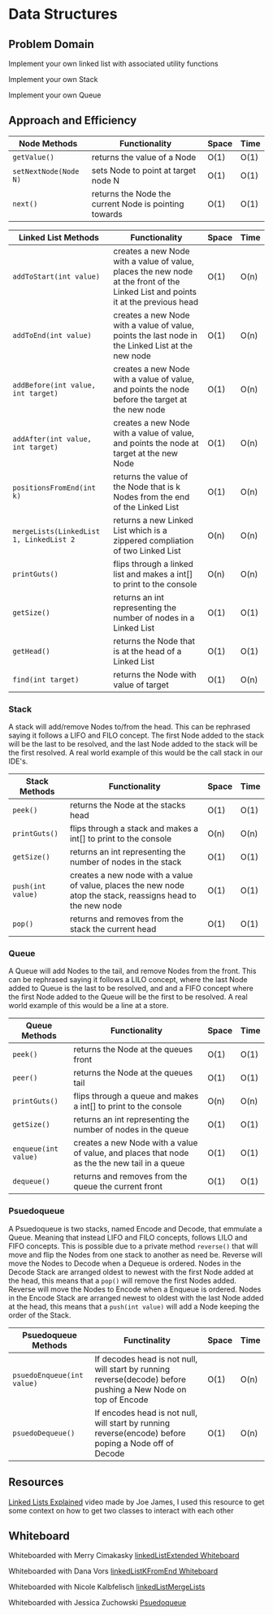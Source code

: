 # Data Structures
## Problem Domain
Implement your own linked list with associated utility functions

Implement your own Stack

Implement your own Queue


## Approach and Efficiency
| Node Methods                            | Functionality                                                                                                                        | Space | Time | 
|-----------------------------------------|--------------------------------------------------------------------------------------------------------------------------------------|-------|------|
| `getValue()`                            | returns the value of a Node                                                                                                          | O(1)  | O(1) |
| `setNextNode(Node N)`                   | sets Node to point at target node N                                                                                                  | O(1)  | O(1) |
| `next()`                                | returns the Node the current Node is pointing towards                                                                                | O(1)  | O(1) |

| Linked List Methods                     | Functionality                                                                                                                        | Space | Time |
|-----------------------------------------|--------------------------------------------------------------------------------------------------------------------------------------|-------|------|
| `addToStart(int value)`                 | creates a new Node with a value of value, places the new node at the front of the Linked List and points it at the previous head     | O(1)  | O(n) |
| `addToEnd(int value)`                   | creates a new Node with a value of value, points the last node in the Linked List at the new node                                    | O(1)  | O(n) |
| `addBefore(int value, int target) `     | creates a new Node with a value of value, and points the node before the target at the new node                                      | O(1)  | O(n) |
| `addAfter(int value, int target)`       | creates a new Node with a value of value, and points the node at target at the new Node                                              | O(1)  | O(n) |
| `positionsFromEnd(int k)`               | returns the value of the Node that is k Nodes from the end of the Linked List                                                        | O(1)  | O(n) |
| `mergeLists(LinkedList 1, LinkedList 2` | returns a new Linked List which is a zippered compliation of two Linked List                                                         | O(n)  | O(n) |
| `printGuts()`                           | flips through a linked list and makes a int[] to print to the console                                                                | O(n)  | O(n) |
| `getSize()`                             | returns an int representing the number of nodes in a Linked List                                                                     | O(1)  | O(1) |
| `getHead()`                             | returns the Node that is at the head of a Linked List                                                                                | O(1)  | O(1) |
| `find(int target) `                     | returns the Node with value of target                                                                                                | O(1)  | O(n) | 

### Stack

A stack will add/remove Nodes to/from the head. This can be rephrased saying it follows a LIFO and FILO concept. The first Node added to the stack will be the last to be resolved, and the last
Node added to the stack will be the first resolved. A real world example of this would be the call stack in our IDE's.

| Stack Methods                           | Functionality                                                                                                                        | Space | Time |
|-----------------------------------------|--------------------------------------------------------------------------------------------------------------------------------------|-------|------|
| `peek()`                                | returns the Node at the stacks head                                                                                                  | O(1)  | O(1) |
| `printGuts()`                           | flips through a stack and makes a int[] to print to the console                                                                 | O(n)  | O(n) |
| `getSize()`                             | returns an int representing the number of nodes in the stack                                                                         | O(1)  | O(1) |
| `push(int value)`                       | creates a new node with a value of value, places the new node atop the stack, reassigns head to the new node                         | O(1)  | O(1) |
| `pop()`                                 | returns and removes from the stack the current head                                                                                  | O(1)  | O(1) |

### Queue

A Queue will add Nodes to the tail, and remove Nodes from the front. This can be rephrased saying it follows a LILO concept, where the last Node added to Queue is the last to be resolved, and 
and a FIFO concept where the first Node added to the Queue will be the first to be resolved. A real world example of this would be a line at a store. 

| Queue Methods                           |         Functionality                                                                                                                | Space | Time |
|-----------------------------------------|--------------------------------------------------------------------------------------------------------------------------------------|-------|------|
| `peek()`                                | returns the Node at the queues front                                                                                                 | O(1)  | O(1) |
| `peer()`                                | returns the Node at the queues tail                                                                                                  | O(1)  | O(1) |
| `printGuts()`                           | flips through a queue and makes a int[] to print to the console                                                                      | O(n)  | O(n) |
| `getSize()`                             | returns an int representing the number of nodes in the queue                                                                         | O(1)  | O(1) |
| `enqueue(int value)`                    | creates a new Node with a value of value, and places that node as the the new tail in a queue                                        | O(1)  | O(1) |
| `dequeue()`                             | returns and removes from the queue the current front                                                                                 | O(1)  | O(1) | 

### Psuedoqueue

A Psuedoqueue is two stacks, named Encode and Decode, that emmulate a Queue. Meaning that instead LIFO and FILO concepts, follows LILO and FIFO concepts.
This is possible due to a private method `reverse()` that will move and flip the Nodes from one stack to another as need be. 
Reverse will move the Nodes to Decode when a Dequeue is ordered. Nodes in the Decode Stack are arranged oldest to newest with the first Node added at the head, this means that a `pop()` will remove the first Nodes added. 
Reverse will move the Nodes to Encode when a Enqueue is ordered. Nodes in the Encode Stack are arranged newest to oldest with the last Node added at the head, this means that a `push(int value)` will add a Node keeping the order of the Stack. 


| Psuedoqueue Methods                     | Functinality                                                                                                                         | Space | Time |
|-----------------------------------------|--------------------------------------------------------------------------------------------------------------------------------------|-------|------|
| `psuedoEnqueue(int value)`              | If decodes head is not null, will start by running reverse(decode) before pushing a New Node on top of Encode                        | O(1)  | O(n) |
| `psuedoDequeue()   `                    | If encodes head is not null, will start by running reverse(encode) before poping a Node off of Decode                                | O(1)  | O(n) |

## Resources 
[Linked Lists Explained](https://www.youtube.com/watch?v=ch1uQeu0PVY) video made by Joe James, I used this resource to get some context on how to get two classes to interact with each other 

## Whiteboard
Whiteboarded with Merry Cimakasky
[linkedListExtended Whiteboard](https://github.com/MichaelJahns/codeChallenges/blob/master/java/src/assets/linkedListExtended.jpg)

Whiteboarded with Dana Vors
[linkedListKFromEnd Whiteboard](https://github.com/MichaelJahns/codeChallenges/blob/master/java/src/assets/linkedListKFromEnd.jpg)

Whiteboarded with Nicole Kalbfelisch
[linkedListMergeLists](https://github.com/MichaelJahns/codeChallenges/blob/master/java/src/assets/mergeLists.jpg)

Whiteboarded with Jessica Zuchowski
[Psuedoqueue](https://github.com/MichaelJahns/codeChallenges/blob/master/java/src/assets/psuedoQueue.jpg)
